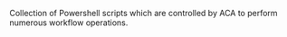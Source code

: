 Collection of Powershell scripts which are controlled by ACA to perform numerous workflow operations.